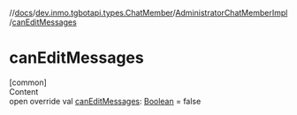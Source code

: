 //[docs](../../../index.md)/[dev.inmo.tgbotapi.types.ChatMember](../index.md)/[AdministratorChatMemberImpl](index.md)/[canEditMessages](can-edit-messages.md)



# canEditMessages  
[common]  
Content  
open override val [canEditMessages](can-edit-messages.md): [Boolean](https://kotlinlang.org/api/latest/jvm/stdlib/kotlin/-boolean/index.html) = false  



